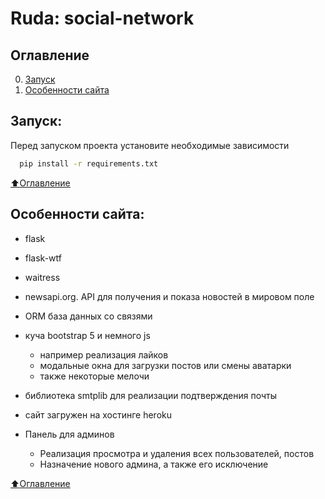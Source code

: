 Ruda: social-network
========================
## Оглавление
0. [Запуск](#Запуск)
2. [Особенности сайта](#Особенности-сайта)

## Запуск:

Перед запуском проекта установите необходимые зависимости

```bash
  pip install -r requirements.txt
```
[:arrow_up:Оглавление](#Оглавление)

## Особенности сайта:

* flask

* flask-wtf

* waitress

* newsapi.org. API для получения и показа новостей в мировом поле

* ORM база данных со связями

* куча bootstrap 5 и немного js
  * например реализация лайков
  * модальные окна для загрузки постов или смены аватарки
  * также некоторые мелочи

* библиотека smtplib для реализации подтверждения почты

* сайт загружен на хостинге heroku

* Панель для админов
  * Реализация просмотра и удаления всех пользователей, постов
  * Назначение нового админа, а также его исключение

[:arrow_up:Оглавление](#Оглавление)




